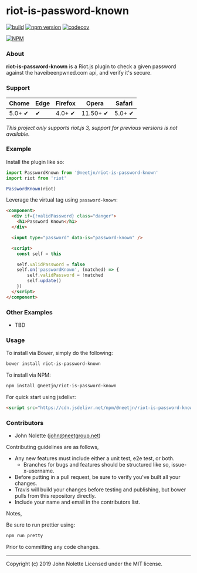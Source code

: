 # riot-is-password-known

[![build](https://travis-ci.org/neetjn/riot-is-password-known.svg?branch=master)](https://travis-ci.org/neetjn/riot-is-password-known/)
[![npm version](https://badge.fury.io/js/@neetjn/riot-is-password-known.svg)](https://badge.fury.io/js/@neetjn/riot-is-password-known)
[![codecov](https://codecov.io/gh/neetjn/riot-is-password-known/branch/master/graph/badge.svg)](https://codecov.io/gh/neetjn/riot-is-password-known)

[![NPM](https://nodei.co/npm/@neetjn/riot-is-password-known.png)](https://nodei.co/npm/@neetjn/riot-is-password-known/)

### About

**riot-is-password-known** is a Riot.js plugin to check a given password against the haveibeenpwned.com api, and verify it's secure.

### Support

| Chome  | Edge | Firefox | Opera    | Safari |
|--------|------|---------|----------|--------|
| 5.0+ ✔ |  ✔   | 4.0+ ✔  | 11.50+ ✔ | 5.0+ ✔ |

*This project only supports riot.js 3, support for previous versions is not available.*

### Example

Install the plugin like so:

```js
import PasswordKnown from '@neetjn/riot-is-password-known'
import riot from 'riot'

PasswordKnown(riot)
```

Leverage the virtual tag using `password-known`:

```html
<component>
  <div if={!validPassword} class="danger">
    <h1>Password Known</h1>
  </div>

  <input type="password" data-is="password-known" />

  <script>
    const self = this

    self.validPassword = false
    self.on('passwordKnown', (matched) => {
        self.validPassword = !matched
        self.update()
    })
  </script>
</component>
```

### Other Examples

* TBD

### Usage

To install via Bower, simply do the following:

```bash
bower install riot-is-password-known
```

To install via NPM:

```bash
npm install @neetjn/riot-is-password-known
```

For quick start using jsdelivr:

```html
<script src="https://cdn.jsdelivr.net/npm/@neetjn/riot-is-password-known/dist/riot-is-password-known.umd.js"></script>
```

### Contributors

* John Nolette (john@neetgroup.net)

Contributing guidelines are as follows,

* Any new features must include either a unit test, e2e test, or both.
    * Branches for bugs and features should be structured like so, issue-x-username.
* Before putting in a pull request, be sure to verify you've built all your changes.
* Travis will build your changes before testing and publishing, but bower pulls from this repository directly.
* Include your name and email in the contributors list.

Notes,

Be sure to run prettier using:
```sh
npm run pretty
```
Prior to committing any code changes.

---

Copyright (c) 2019 John Nolette Licensed under the MIT license.
